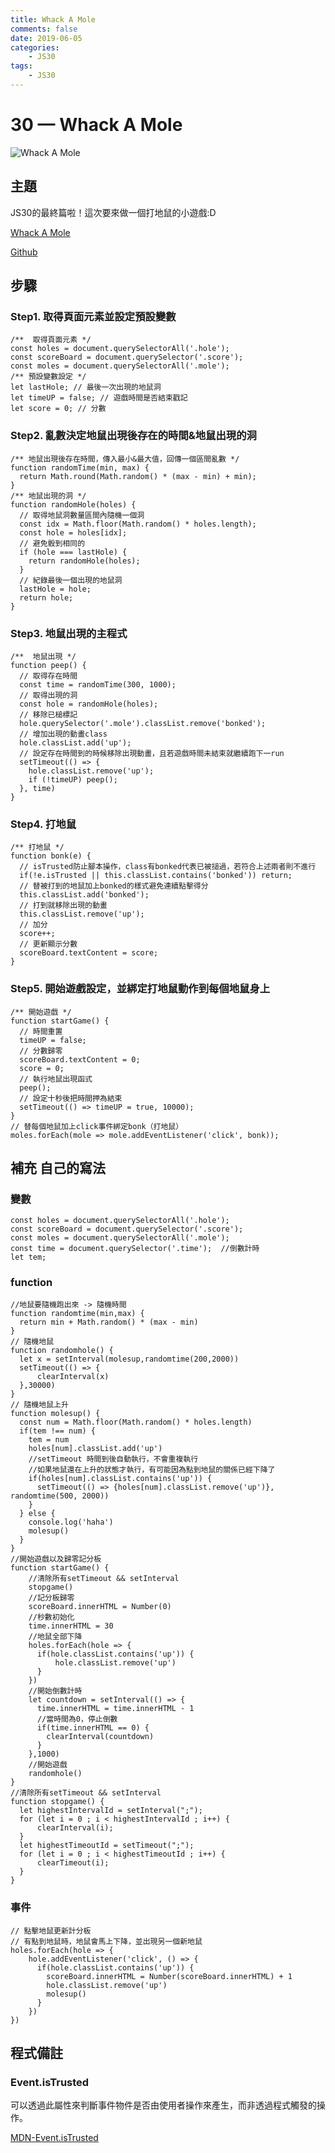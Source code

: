 ```yaml
---
title: Whack A Mole
comments: false
date: 2019-06-05
categories:
    - JS30
tags:
    - JS30
---
```


# 30 — Whack A Mole

![Whack A Mole](0_3_pU30Luq942--g8.png)

## 主題

JS30的最終篇啦！這次要來做一個打地鼠的小遊戲:D

[Whack A Mole](https://des86532.github.io/javascript-30/30_Whack-A-Mole/index.html)

[Github](https://github.com/des86532/javascript-30/tree/master/30_Whack-A-Mole)

## 步驟

### Step1. 取得頁面元素並設定預設變數
```
/**  取得頁面元素 */
const holes = document.querySelectorAll('.hole');
const scoreBoard = document.querySelector('.score');
const moles = document.querySelectorAll('.mole');
/** 預設變數設定 */
let lastHole; // 最後一次出現的地鼠洞
let timeUP = false; // 遊戲時間是否結束戳記
let score = 0; // 分數
```
### Step2. 亂數決定地鼠出現後存在的時間&地鼠出現的洞
```
/** 地鼠出現後存在時間，傳入最小&最大值，回傳一個區間亂數 */
function randomTime(min, max) {
  return Math.round(Math.random() * (max - min) + min);
}
/** 地鼠出現的洞 */
function randomHole(holes) {
  // 取得地鼠洞數量區間內隨機一個洞
  const idx = Math.floor(Math.random() * holes.length);
  const hole = holes[idx];
  // 避免骰到相同的
  if (hole === lastHole) {
    return randomHole(holes);
  }
  // 紀錄最後一個出現的地鼠洞
  lastHole = hole;
  return hole;
}
```
### Step3. 地鼠出現的主程式
```
/**  地鼠出現 */
function peep() {
  // 取得存在時間
  const time = randomTime(300, 1000);
  // 取得出現的洞
  const hole = randomHole(holes);
  // 移除已槌標記
  hole.querySelector('.mole').classList.remove('bonked');
  // 增加出現的動畫class
  hole.classList.add('up');
  // 設定存在時間到的時候移除出現動畫，且若遊戲時間未結束就繼續跑下一run
  setTimeout(() => {
    hole.classList.remove('up');
    if (!timeUP) peep();
  }, time)
}
```
### Step4. 打地鼠
```
/** 打地鼠 */
function bonk(e) {
  // isTrusted防止腳本操作，class有bonked代表已被搥過，若符合上述兩者則不進行
  if(!e.isTrusted || this.classList.contains('bonked')) return;
  // 替被打到的地鼠加上bonked的樣式避免連續點擊得分
  this.classList.add('bonked'); 
  // 打到就移除出現的動畫
  this.classList.remove('up');
  // 加分
  score++;
  // 更新顯示分數
  scoreBoard.textContent = score;
}
```
### Step5. 開始遊戲設定，並綁定打地鼠動作到每個地鼠身上
```
/** 開始遊戲 */
function startGame() {
  // 時間重置
  timeUP = false;
  // 分數歸零
  scoreBoard.textContent = 0;
  score = 0;
  // 執行地鼠出現函式
  peep();
  // 設定十秒後把時間押為結束
  setTimeout(() => timeUP = true, 10000);
}
// 替每個地鼠加上click事件綁定bonk（打地鼠）
moles.forEach(mole => mole.addEventListener('click', bonk));
```
## 補充 自己的寫法
### 變數
```
const holes = document.querySelectorAll('.hole');
const scoreBoard = document.querySelector('.score');
const moles = document.querySelectorAll('.mole');
const time = document.querySelector('.time');  //倒數計時
let tem;
```
### function
```
//地鼠要隨機跑出來 -> 隨機時間
function randomtime(min,max) {
  return min + Math.random() * (max - min)
}
// 隨機地鼠
function randomhole() {
  let x = setInterval(molesup,randomtime(200,2000))
  setTimeout(() => {
      clearInterval(x)
  },30000)
}
// 隨機地鼠上升
function molesup() {
  const num = Math.floor(Math.random() * holes.length)
  if(tem !== num) {
    tem = num
    holes[num].classList.add('up')
    //setTimeout 時間到後自動執行，不會重複執行
    //如果地鼠還在上升的狀態才執行，有可能因為點到地鼠的關係已經下降了
    if(holes[num].classList.contains('up')) {
      setTimeout(() => {holes[num].classList.remove('up')}, randomtime(500, 2000))
    }
  } else {
    console.log('haha')
    molesup()
  }
}
//開始遊戲以及歸零記分板
function startGame() {
    //清除所有setTimeout && setInterval
    stopgame()
    //記分板歸零
    scoreBoard.innerHTML = Number(0)
    //秒數初始化
    time.innerHTML = 30
    //地鼠全部下降
    holes.forEach(hole => {
      if(hole.classList.contains('up')) {
          hole.classList.remove('up')
      }
    })
    //開始倒數計時
    let countdown = setInterval(() => {
      time.innerHTML = time.innerHTML - 1
      //當時間為0，停止倒數
      if(time.innerHTML == 0) {
        clearInterval(countdown)
      }
    },1000)
    //開始遊戲
    randomhole()
}
//清除所有setTimeout && setInterval
function stopgame() {
  let highestIntervalId = setInterval(";");
  for (let i = 0 ; i < highestIntervalId ; i++) {
      clearInterval(i); 
  }
  let highestTimeoutId = setTimeout(";");
  for (let i = 0 ; i < highestTimeoutId ; i++) {
      clearTimeout(i); 
  }
}
```
### 事件
```
// 點擊地鼠更新計分板
// 有點到地鼠時，地鼠會馬上下降，並出現另一個新地鼠
holes.forEach(hole => {
    hole.addEventListener('click', () => {
      if(hole.classList.contains('up')) {
        scoreBoard.innerHTML = Number(scoreBoard.innerHTML) + 1
        hole.classList.remove('up')
        molesup()
      }
    })
})
```
## 程式備註

### Event.isTrusted

可以透過此屬性來判斷事件物件是否由使用者操作來產生，而非透過程式觸發的操作。

[MDN-Event.isTrusted](https://developer.mozilla.org/en-US/docs/Web/API/Event/isTrusted)
